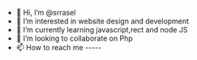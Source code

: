 - 👋 Hi, I’m @srrasel
- 👀 I’m interested in website design and development
- 🌱 I’m currently learning javascript,rect and node JS
- 💞️ I’m looking to collaborate on Php
- 📫 How to reach me -----

<!---
srrasel/srrasel is a ✨ special ✨ repository because its `README.md` (this file) appears on your GitHub profile.
You can click the Preview link to take a look at your changes.
--->
